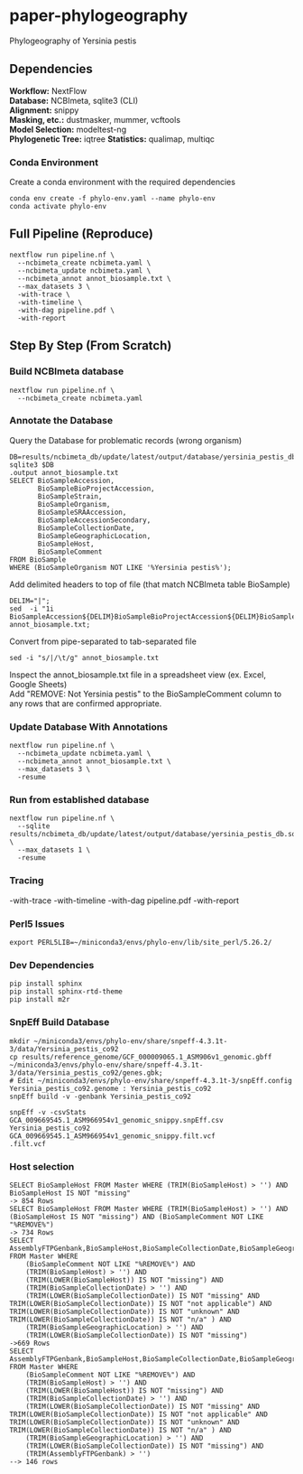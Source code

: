# paper-phylogeography
Phylogeography of Yersinia pestis

## Dependencies
**Workflow:** NextFlow  
**Database:** NCBImeta, sqlite3 (CLI)  
**Alignment:** snippy  
**Masking, etc.:** dustmasker, mummer, vcftools   
**Model Selection:** modeltest-ng  
**Phylogenetic Tree:** iqtree
**Statistics:** qualimap, multiqc

### Conda Environment
Create a conda environment with the required dependencies  
```
conda env create -f phylo-env.yaml --name phylo-env
conda activate phylo-env
```

## Full Pipeline (Reproduce)
```
nextflow run pipeline.nf \
  --ncbimeta_create ncbimeta.yaml \
  --ncbimeta_update ncbimeta.yaml \
  --ncbimeta_annot annot_biosample.txt \
  --max_datasets 3 \
  -with-trace \
  -with-timeline \
  -with-dag pipeline.pdf \
  -with-report
```

## Step By Step (From Scratch)

### Build NCBImeta database
```
nextflow run pipeline.nf \
  --ncbimeta_create ncbimeta.yaml
```

### Annotate the Database
Query the Database for problematic records (wrong organism)
```
DB=results/ncbimeta_db/update/latest/output/database/yersinia_pestis_db.sqlite
sqlite3 $DB
.output annot_biosample.txt
SELECT BioSampleAccession,
       BioSampleBioProjectAccession,
       BioSampleStrain,
       BioSampleOrganism,
       BioSampleSRAAccession,
       BioSampleAccessionSecondary,
       BioSampleCollectionDate,
       BioSampleGeographicLocation,
       BioSampleHost,
       BioSampleComment
FROM BioSample
WHERE (BioSampleOrganism NOT LIKE '%Yersinia pestis%');
```
Add delimited headers to top of file (that match NCBImeta table BioSample)
```
DELIM="|";
sed  -i "1i BioSampleAccession${DELIM}BioSampleBioProjectAccession${DELIM}BioSampleStrain${DELIM}BioSampleOrganism${DELIM}BioSampleSRAAccession${DELIM}BioSampleAccessionSecondary${DELIM}BioSampleCollectionDate${DELIM}BioSampleGeographicLocation${DELIM}BioSampleHost${DELIM}BioSampleComment" annot_biosample.txt;
```
Convert from pipe-separated to tab-separated file
```
sed -i "s/|/\t/g" annot_biosample.txt
```
Inspect the annot_biosample.txt file in a spreadsheet view (ex. Excel, Google Sheets)  
Add "REMOVE: Not Yersinia pestis" to the BioSampleComment column to any rows that are confirmed appropriate.  


### Update Database With Annotations
```
nextflow run pipeline.nf \
  --ncbimeta_update ncbimeta.yaml \
  --ncbimeta_annot annot_biosample.txt \
  --max_datasets 3 \
  -resume
```

### Run from established database
```
nextflow run pipeline.nf \
  --sqlite results/ncbimeta_db/update/latest/output/database/yersinia_pestis_db.sqlite \
  --max_datasets 1 \
  -resume
```

### Tracing
-with-trace
-with-timeline
-with-dag pipeline.pdf
-with-report


### Perl5 Issues
```
export PERL5LIB=~/miniconda3/envs/phylo-env/lib/site_perl/5.26.2/
```

### Dev Dependencies
```
pip install sphinx
pip install sphinx-rtd-theme
pip install m2r
```

### SnpEff Build Database
```
mkdir ~/miniconda3/envs/phylo-env/share/snpeff-4.3.1t-3/data/Yersinia_pestis_co92
cp results/reference_genome/GCF_000009065.1_ASM906v1_genomic.gbff ~/miniconda3/envs/phylo-env/share/snpeff-4.3.1t-3/data/Yersinia_pestis_co92/genes.gbk;
# Edit ~/miniconda3/envs/phylo-env/share/snpeff-4.3.1t-3/snpEff.config
Yersinia_pestis_co92.genome : Yersinia_pestis_co92
snpEff build -v -genbank Yersinia_pestis_co92

snpEff -v -csvStats GCA_009669545.1_ASM966954v1_genomic_snippy.snpEff.csv Yersinia_pestis_co92 GCA_009669545.1_ASM966954v1_genomic_snippy.filt.vcf
.filt.vcf
```

### Host selection
```
SELECT BioSampleHost FROM Master WHERE (TRIM(BioSampleHost) > '') AND BioSampleHost IS NOT "missing"
-> 854 Rows
SELECT BioSampleHost FROM Master WHERE (TRIM(BioSampleHost) > '') AND (BioSampleHost IS NOT "missing") AND (BioSampleComment NOT LIKE "%REMOVE%")
-> 734 Rows
SELECT AssemblyFTPGenbank,BioSampleHost,BioSampleCollectionDate,BioSampleGeographicLocation FROM Master WHERE
    (BioSampleComment NOT LIKE "%REMOVE%") AND
	(TRIM(BioSampleHost) > '') AND
	(TRIM(LOWER(BioSampleHost)) IS NOT "missing") AND
	(TRIM(BioSampleCollectionDate) > '') AND
	(TRIM(LOWER(BioSampleCollectionDate)) IS NOT "missing" AND TRIM(LOWER(BioSampleCollectionDate)) IS NOT "not applicable") AND TRIM(LOWER(BioSampleCollectionDate)) IS NOT "unknown" AND TRIM(LOWER(BioSampleCollectionDate)) IS NOT "n/a" ) AND
	(TRIM(BioSampleGeographicLocation) > '') AND
	(TRIM(LOWER(BioSampleCollectionDate)) IS NOT "missing")
->669 Rows
SELECT AssemblyFTPGenbank,BioSampleHost,BioSampleCollectionDate,BioSampleGeographicLocation FROM Master WHERE
    (BioSampleComment NOT LIKE "%REMOVE%") AND
	(TRIM(BioSampleHost) > '') AND
	(TRIM(LOWER(BioSampleHost)) IS NOT "missing") AND
	(TRIM(BioSampleCollectionDate) > '') AND
	(TRIM(LOWER(BioSampleCollectionDate)) IS NOT "missing" AND TRIM(LOWER(BioSampleCollectionDate)) IS NOT "not applicable" AND TRIM(LOWER(BioSampleCollectionDate)) IS NOT "unknown" AND TRIM(LOWER(BioSampleCollectionDate)) IS NOT "n/a" ) AND
	(TRIM(BioSampleGeographicLocation) > '') AND
	(TRIM(LOWER(BioSampleCollectionDate)) IS NOT "missing") AND
	(TRIM(AssemblyFTPGenbank) > '')
--> 146 rows
```
